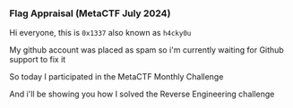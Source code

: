 <h3> Flag Appraisal (MetaCTF July 2024) </h3>

Hi everyone, this is `0x1337` also known as `h4cky0u`

My github account was placed as spam so i'm currently waiting for Github support to fix it

So today I participated in the MetaCTF Monthly Challenge

And i'll be showing you how I solved the Reverse Engineering challenge
